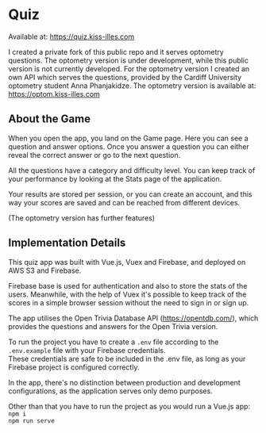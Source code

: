 # Quiz

Available at: https://quiz.kiss-illes.com

I created a private fork of this public repo and it serves optometry questions.
The optometry version is under development, while this public version is not currently developed.
For the optometry version I created an own API which serves the questions, provided by the
Cardiff University optometry student Anna Phanjakidze.
The optometry version is available at: https://optom.kiss-illes.com

## About the Game

When you open the app, you land on the Game page.
Here you can see a question and answer options. Once
you answer a question you can either reveal the correct
answer or go to the next question.

All the questions have a category and difficulty level.
You can keep track of your performance by looking at the
Stats page of the application.

Your results are stored per session, or you can
create an account, and this way your scores are saved
and can be reached from different devices.

(The optometry version has further features)

## Implementation Details

This quiz app was built with Vue.js, Vuex and Firebase, and deployed
on AWS S3 and Firebase.

Firebase base is used for authentication and also to store the
stats of the users. Meanwhile, with the help of Vuex it's
possible to keep track of the scores in a simple browser session
without the need to sign in or sign up.

The app utilises the Open Trivia Database API (https://opentdb.com/),
which provides the questions and answers for the Open Trivia version.

To run the project you have to create a `.env` file
according to the `.env.example` file with your Firebase
credentials.\
These credentials are safe to be included in the .env file,
as long as your Firebase project is configured correctly.

In the app, there's no distinction between production and development
configurations, as the application serves only demo purposes.

Other than that you have to run the project as you would run a 
Vue.js app: \
`npm i` \
`npm run serve`
